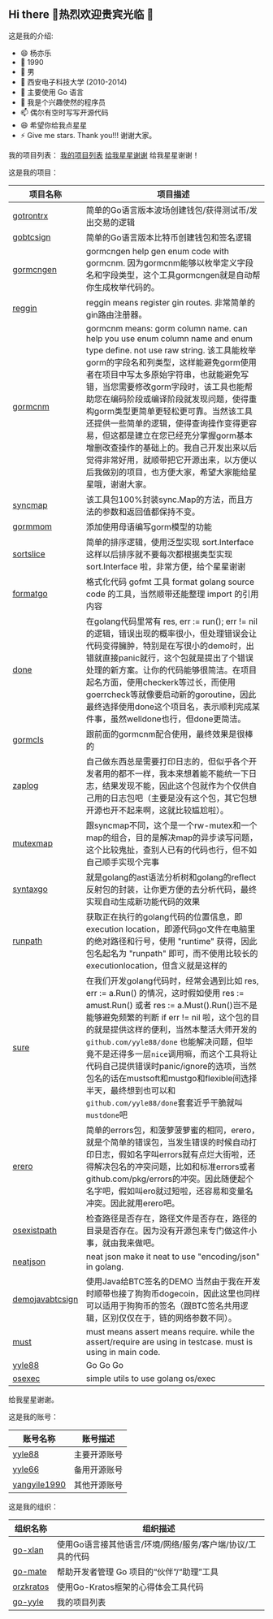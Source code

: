 ## Hi there 👋热烈欢迎贵宾光临 👋

这是我的介绍:

- 😄 杨亦乐
- 🔭 1990
- 🌱 男
- 👯 西安电子科技大学 (2010-2014)
- 🤔 主要使用 Go 语言
- 💬 我是个兴趣使然的程序员
- 📫 偶尔有空时写写开源代码
- 😄 希望你给我点星星
- ⚡ Give me stars. Thank you!!! 谢谢大家。

我的项目列表：
[我的项目列表](https://github.com/yyle88?tab=repositories&sort=stargazers)
[给我星星谢谢](https://github.com/yyle88?tab=repositories&sort=stargazers)
给我星星谢谢！

这是我的项目：

| 项目名称 | 项目描述 |
|-------------------------------------------------|--------|
| [gotrontrx](https://github.com/yyle88/gotrontrx) | 简单的Go语言版本波场创建钱包/获得测试币/发出交易的逻辑 |
| [gobtcsign](https://github.com/yyle88/gobtcsign) | 简单的Go语言版本比特币创建钱包和签名逻辑 |
| [gormcngen](https://github.com/yyle88/gormcngen) | gormcngen help gen enum code with gormcnm. 因为gormcnm能够以枚举定义字段名和字段类型，这个工具gormcngen就是自动帮你生成枚举代码的。 |
| [reggin](https://github.com/yyle88/reggin) | reggin means register gin routes. 非常简单的gin路由注册器。 |
| [gormcnm](https://github.com/yyle88/gormcnm) | gormcnm means: gorm column name. can help you use enum column name and enum type define. not use raw string. 该工具能枚举gorm的字段名和列类型，这样能避免gorm使用者在项目中写太多原始字符串，也就能避免写错，当您需要修改gorm字段时，该工具也能帮助您在编码阶段或编译阶段就发现问题，使得重构gorm类型更简单更轻松更可靠。当然该工具还提供一些简单的逻辑，使得查询操作变得更容易，但这都是建立在您已经充分掌握gorm基本增删改查操作的基础上的。我自己开发出来以后觉得非常好用，就顺带把它开源出来，以方便以后我做别的项目，也方便大家，希望大家能给星星哦，谢谢大家。 |
| [syncmap](https://github.com/yyle88/syncmap) | 该工具包100%封装sync.Map的方法，而且方法的参数和返回值都保持不变。  |
| [gormmom](https://github.com/yyle88/gormmom) | 添加使用母语编写gorm模型的功能 |
| [sortslice](https://github.com/yyle88/sortslice) | 简单的排序逻辑，使用泛型实现 sort.Interface 这样以后排序就不要每次都根据类型实现 sort.Interface 啦，非常方便，给个星星谢谢 |
| [formatgo](https://github.com/yyle88/formatgo) | 格式化代码 gofmt 工具 format golang source code 的工具，当然顺带还能整理 import 的引用内容 |
| [done](https://github.com/yyle88/done) | 在golang代码里常有 res, err := run(); err != nil 的逻辑，错误出现的概率很小，但处理错误会让代码变得臃肿，特别是在写很小的demo时，出错就直接panic就行，这个包就是提出了个错误处理的新方案。让你的代码能够很简洁。在项目起名方面，使用checkerk等过长，而使用goerrcheck等就像要启动新的goroutine，因此最终选择使用done这个项目名，表示顺利完成某件事，虽然welldone也行，但done更简洁。 |
| [gormcls](https://github.com/yyle88/gormcls) | 跟前面的gormcnm配合使用，最终效果是很棒的 |
| [zaplog](https://github.com/yyle88/zaplog) | 自己做东西总是需要打印日志的，但似乎各个开发者用的都不一样，我本来想着能不能统一下日志，结果发现不能，因此这个包就作为个仅供自己用的日志包吧（主要是没有这个包，其它包想开源也开不起来啊，这就比较尴尬啦）。 |
| [mutexmap](https://github.com/yyle88/mutexmap) | 跟syncmap不同，这个是一个rw-mutex和一个map的组合，目的是解决map的异步读写问题，这个比较鬼扯，查别人已有的代码也行，但不如自己顺手实现个完事 |
| [syntaxgo](https://github.com/yyle88/syntaxgo) | 就是golang的ast语法分析树和golang的reflect反射包的封装，让你更方便的去分析代码，最终实现自动生成新功能代码的效果 |
| [runpath](https://github.com/yyle88/runpath) | 获取正在执行的golang代码的位置信息，即 execution location，即源代码go文件在电脑里的绝对路径和行号，使用 "runtime" 获得，因此包名起名为 "runpath" 即可，而不使用比较长的 executionlocation，但含义就是这样的 |
| [sure](https://github.com/yyle88/sure) | 在我们开发golang代码时，经常会遇到比如 res, err := a.Run() 的情况，这时假如使用 res := amust.Run() 或者 res := a.Must().Run()岂不是能够避免频繁的判断 if err != nil 啦，这个包的目的就是提供这样的便利，当然本整活大师开发的 `github.com/yyle88/done` 也能解决问题，但毕竟不是还得多一层`nice`调用嘛，而这个工具将让代码自己提供错误时panic/ignore的选项，当然包名的话在mustsoft和mustgo和flexible间选择半天，最终想到也可以和`github.com/yyle88/done`套套近乎干脆就叫`mustdone`吧 |
| [erero](https://github.com/yyle88/erero) | 简单的errors包，和菠萝菠萝蜜的相同，erero，就是个简单的错误包，当发生错误的时候自动打印日志，假如名字叫errors就有点烂大街啦，还得解决包名的冲突问题，比如和标准errors或者github.com/pkg/errors的冲突。因此随便起个名字吧，假如叫ero就过短啦，还容易和变量名冲突。因此就用erero吧。 |
| [osexistpath](https://github.com/yyle88/osexistpath) | 检查路径是否存在，路径文件是否存在，路径的目录是否存在。因为没有开源包来专门做这件小事，就由我来做吧。 |
| [neatjson](https://github.com/yyle88/neatjson) | neat json make it neat to use "encoding/json" in golang. |
| [demojavabtcsign](https://github.com/yyle88/demojavabtcsign) | 使用Java给BTC签名的DEMO 当然由于我在开发时顺带也接了狗狗币dogecoin，因此这里也同样可以适用于狗狗币的签名（跟BTC签名共用逻辑，区别仅仅在于，链的网络参数不同）。 |
| [must](https://github.com/yyle88/must) | must means assert means require. while the assert/require are using in testcase. must is using in main code. |
| [yyle88](https://github.com/yyle88/yyle88) | Go Go Go |
| [osexec](https://github.com/yyle88/osexec) | simple utils to use golang os/exec |

给我星星谢谢。

这是我的账号：

| 账号名称                                            | 账号描述   |
|-------------------------------------------------|--------|
| [yyle88](https://github.com/yyle88)             | 主要开源账号 |
| [yyle66](https://github.com/yyle66)             | 备用开源账号 |
| [yangyile1990](https://github.com/yangyile1990) | 其他开源账号 |

这是我的组织：

| 组织名称                                                        | 组织描述                              |
|-------------------------------------------------------------|-----------------------------------|
| [go-xlan](https://github.com/orgs/go-xlan/repositories)     | 使用Go语言接其他语言/环境/网络/服务/客户端/协议/工具的代码 |
| [go-mate](https://github.com/orgs/go-mate/repositories)     | 帮助开发者管理 Go 项目的“伙伴”/“助理”工具         |
| [orzkratos](https://github.com/orgs/orzkratos/repositories) | 使用Go-Kratos框架的心得体会工具代码            |
| [go-yyle](https://github.com/yyle88?tab=repositories)       | 我的项目列表                            |
